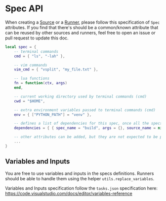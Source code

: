 # Spec API

When creating a [Source](./source.md) or a [Runner](./runner.md), please follow this specification of `Spec` attributes. If you find that there's should be a common/known attribute that can be reused by other sources and runners, feel free to open an issue or pull request to update this doc.

```lua
local spec = {
    -- terminal commands
    cmd = { "ls", "-lah" },

    -- vim commands
    vim_cmd = { "vsplit", "my_file.txt" },

    -- lua functions
    fn = function(ctx, args)
    end,

    -- current working directory used by terminal commands (cmd)
    cwd = "$HOME",

    -- extra environment variables passed to terminal commands (cmd)
    env = { ["PYTHON_PATH"] = "venv" },

    -- defines a list of dependencies for this spec, once all the specs defined in this list are finished, this spec will start.
    dependencies = { { spec_name = "build", args = {}, source_name = nil, dep.runner_opts = {} } },

    -- other attributes can be added, but they are not expected to be present
    ...
}
```

## Variables and Inputs

You are free to use variables and inputs in the specs definitions. Runners should be able to handle them using the helper `utils.replace_variables`.

Variables and Inputs specification follow the `tasks.json` specification here: https://code.visualstudio.com/docs/editor/variables-reference
